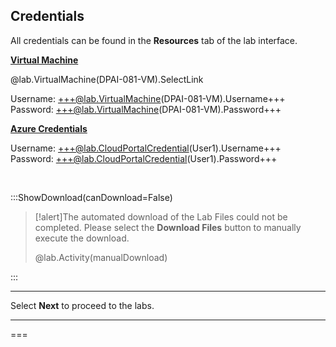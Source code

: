 <style>
img {
    border: 1px solid black;
    }
</style>

## **Credentials**

All credentials can be found in the **Resources** tab of the lab interface.

<u>**Virtual Machine**</u>

@lab.VirtualMachine(DPAI-081-VM).SelectLink

Username: +++@lab.VirtualMachine(DPAI-081-VM).Username+++  
Password: +++@lab.VirtualMachine(DPAI-081-VM).Password+++

<u>**Azure Credentials**</u>

Username: +++@lab.CloudPortalCredential(User1).Username+++  
Password: +++@lab.CloudPortalCredential(User1).Password+++

<br>

:::ShowDownload(canDownload=False)

>[!alert]The automated download of the Lab Files could not be completed. Please select the **Download Files** button to manually execute the download.
>
> @lab.Activity(manualDownload)

:::


---

Select **Next** to proceed to the labs.

---

===
